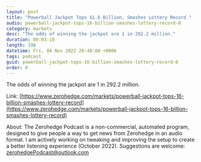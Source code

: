 ```yaml
---
layout: post
title: "Powerball Jackpot Tops $1.6 Billion, Smashes Lottery Record "
audio: powerball-jackpot-tops-16-billion-smashes-lottery-record-0
category: markets
desc: "The odds of winning the jackpot are 1 in 292.2 million."
duration: 00:03:18
length: 198
datetime: Fri, 04 Nov 2022 20:40:00 +0000
tags: podcast
guid: powerball-jackpot-tops-16-billion-smashes-lottery-record-0
order: 0
---
```

The odds of winning the jackpot are 1 in 292.2 million.

Link: [https://www.zerohedge.com/markets/powerball-jackpot-tops-16-billion-smashes-lottery-record](https://www.zerohedge.com/markets/powerball-jackpot-tops-16-billion-smashes-lottery-record)

About: The Zerohedge Podcast is a non-commercial, automated program, designed to give people a way to get news from Zerohedge in an audio format.  I am actively working on tweaking and improving the setup to create a better listening experience (October 2022).  Suggestions are welcome: [zerohedgePodcast@outlook.com](mailto:zerohedgePodcast@outlook.com)